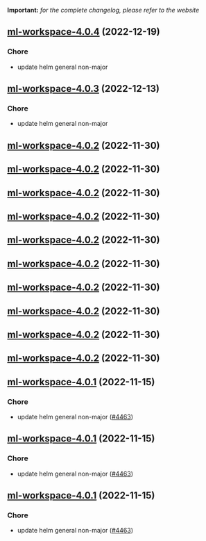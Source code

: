 **Important:**
*for the complete changelog, please refer to the website*




## [ml-workspace-4.0.4](https://github.com/truecharts/charts/compare/ml-workspace-4.0.3...ml-workspace-4.0.4) (2022-12-19)

### Chore

- update helm general non-major
  
  


## [ml-workspace-4.0.3](https://github.com/truecharts/charts/compare/ml-workspace-4.0.2...ml-workspace-4.0.3) (2022-12-13)

### Chore

- update helm general non-major
  
  


## [ml-workspace-4.0.2](https://github.com/truecharts/charts/compare/ml-workspace-4.0.1...ml-workspace-4.0.2) (2022-11-30)




## [ml-workspace-4.0.2](https://github.com/truecharts/charts/compare/ml-workspace-4.0.1...ml-workspace-4.0.2) (2022-11-30)




## [ml-workspace-4.0.2](https://github.com/truecharts/charts/compare/ml-workspace-4.0.1...ml-workspace-4.0.2) (2022-11-30)




## [ml-workspace-4.0.2](https://github.com/truecharts/charts/compare/ml-workspace-4.0.1...ml-workspace-4.0.2) (2022-11-30)




## [ml-workspace-4.0.2](https://github.com/truecharts/charts/compare/ml-workspace-4.0.1...ml-workspace-4.0.2) (2022-11-30)




## [ml-workspace-4.0.2](https://github.com/truecharts/charts/compare/ml-workspace-4.0.1...ml-workspace-4.0.2) (2022-11-30)




## [ml-workspace-4.0.2](https://github.com/truecharts/charts/compare/ml-workspace-4.0.1...ml-workspace-4.0.2) (2022-11-30)




## [ml-workspace-4.0.2](https://github.com/truecharts/charts/compare/ml-workspace-4.0.1...ml-workspace-4.0.2) (2022-11-30)




## [ml-workspace-4.0.2](https://github.com/truecharts/charts/compare/ml-workspace-4.0.1...ml-workspace-4.0.2) (2022-11-30)




## [ml-workspace-4.0.2](https://github.com/truecharts/charts/compare/ml-workspace-4.0.1...ml-workspace-4.0.2) (2022-11-30)




## [ml-workspace-4.0.1](https://github.com/truecharts/charts/compare/ml-workspace-4.0.0...ml-workspace-4.0.1) (2022-11-15)

### Chore

- update helm general non-major ([#4463](https://github.com/truecharts/charts/issues/4463))
  
  


## [ml-workspace-4.0.1](https://github.com/truecharts/charts/compare/ml-workspace-4.0.0...ml-workspace-4.0.1) (2022-11-15)

### Chore

- update helm general non-major ([#4463](https://github.com/truecharts/charts/issues/4463))
  
  


## [ml-workspace-4.0.1](https://github.com/truecharts/charts/compare/ml-workspace-4.0.0...ml-workspace-4.0.1) (2022-11-15)

### Chore

- update helm general non-major ([#4463](https://github.com/truecharts/charts/issues/4463))
  
  
